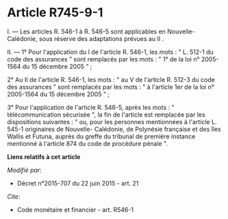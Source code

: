 # Article R745-9-1

I. ― Les articles R. 546-1 à R. 546-5 sont applicables en Nouvelle-Calédonie, sous réserve des adaptations prévues au II . 

II. ― 1° Pour l'application du I de l'article R. 546-1, les mots : " L. 512-1 du code des assurances ” sont remplacés par les
mots : " 1° de la loi n° 2005-1564 du 15 décembre 2005 ”  ; 

2° Au II de l'article R. 546-1, les mots : " au V de l'article R. 512-3 du code des assurances   ” sont remplacés par les
mots : " à l'article 1er de la loi n° 2005-1564 du 15 décembre 2005  ”  ; 

3° Pour l'application de l'article R. 546-5, après les mots : " télécommunication sécurisée ", la fin de l'article est
remplacée par les dispositions suivantes : " ou, pour les personnes mentionnées à l'article L. 545-1 originaires de Nouvelle-
Calédonie, de Polynésie française et des îles Wallis et Futuna, auprès du greffe du tribunal de première instance mentionné à
l'article 874 du code de procédure pénale ".

**Liens relatifs à cet article**

_Modifié par_:

  - Décret n°2015-707 du 22 juin 2015 - art. 21

_Cite_:

  - Code monétaire et financier - art. R546-1
